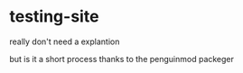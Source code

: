 # testing-site
really don't need a explantion 

but is it a short process thanks to the penguinmod packeger
